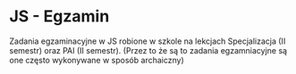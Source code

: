# JS - Egzamin

Zadania egzaminacyjne w JS robione w szkole na lekcjach Specjalizacja (II semestr) oraz PAI (II semestr). (Przez to że są to zadania egzamniacyjne są one często wykonywane w sposób archaiczny)
